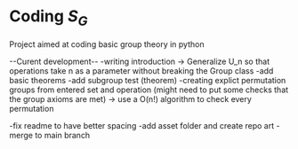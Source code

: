 # Coding $S_{G}$
Project aimed at coding basic group theory in python

--Curent development--
-writing introduction 
    -> Generalize U_n so that operations take n as a parameter without breaking the Group class
-add basic theorems
-add subgroup test (theorem)
-creating explict permutation groups from entered set and operation (might need to put some checks that the group axioms are met)
    -> use a O(n!) algorithm to check every permutation
    
-fix readme to have better spacing 
-add asset folder and create repo art 
-merge to main branch


